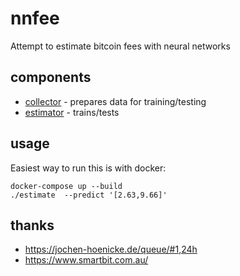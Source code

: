 # nnfee

Attempt to estimate bitcoin fees with neural networks

## components

* [collector](collector/) - prepares data for training/testing
* [estimator](estimator/) - trains/tests

## usage

Easiest way to run this is with docker:

```
docker-compose up --build
./estimate  --predict '[2.63,9.66]'
```

## thanks

* https://jochen-hoenicke.de/queue/#1,24h
* https://www.smartbit.com.au/
